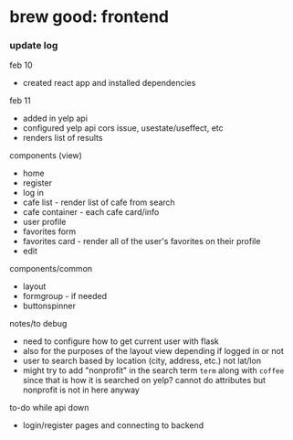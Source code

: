 # brew good: frontend

### update log

feb 10
* created react app and installed dependencies

feb 11
* added in yelp api
* configured yelp api cors issue, usestate/useffect, etc
* renders list of results


components (view)
* home
* register
* log in
* cafe list - render list of cafe from search
* cafe container - each cafe card/info
* user profile
* favorites form
* favorites card - render all of the user's favorites on their profile
* edit

components/common
* layout
* formgroup - if needed
* buttonspinner

notes/to debug
* need to configure how to get current user with flask
* also for the purposes of the layout view depending if logged in or not
* user to search based by location (city, address, etc.) not lat/lon
* might try to add "nonprofit" in the search term `term` along with `coffee` since that is how it is searched on yelp? cannot do attributes but nonprofit is not in here anyway

to-do while api down
* login/register pages and connecting to backend